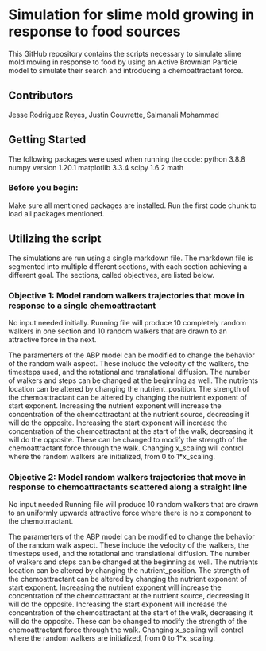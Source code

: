 # Simulation for slime mold growing in response to food sources
This GitHub repository contains the scripts necessary to simulate slime mold moving in response to food by using an Active Brownian Particle model to simulate their search and introducing a chemoattractant force.

## Contributors
Jesse Rodriguez Reyes, Justin Couvrette, Salmanali Mohammad

## Getting Started
The following packages were used when running the code:
python 3.8.8
numpy version 1.20.1
matplotlib 3.3.4
scipy 1.6.2
math 

### Before you begin:
Make sure all mentioned packages are installed. Run the first code chunk to load all packages mentioned.

## Utilizing the script
The simulations are run using a single markdown file. The markdown file is segmented into multiple different sections, with each section achieving a different goal. The sections, called objectives, are listed below.

### Objective 1: Model random walkers trajectories that move in response to a single chemoattractant
No input needed initially.
Running file will produce 10 completely random walkers in one section and 10 random walkers that are drawn to an attractive force in the next.

The paramerters of the ABP model can be modified to change the behavior of the random walk aspect. These include the velocity of the walkers, the timesteps used, and the rotational and translational diffusion. The number of walkers and steps can be changed at the beginning as well. The nutrients location can be altered by changing the nutrient_position. The strength of the chemoattractant can be altered by changing the nutrient exponent of start exponent. Increasing the nutrient exponent will increase the concentration of the chemoattractant at the nutrient source, decreasing it will do the opposite. Increasing the start exponent will increase the concentration of the chemoattractant at the start of the walk, decreasing it will do the opposite. These can be changed to modify the strength of the chemoattractant force through the walk. Changing x_scaling will control where the random walkers are initialized, from 0 to 1*x_scaling. 

### Objective 2: Model random walkers trajectories that move in response to chemoattractants scattered along a straight line
No input needed
Running file will produce 10 random walkers that are drawn to an uniformly upwards attractive force where there is no x component to the chemotrractant.

The paramerters of the ABP model can be modified to change the behavior of the random walk aspect. These include the velocity of the walkers, the timesteps used, and the rotational and translational diffusion. The number of walkers and steps can be changed at the beginning as well. The nutrients location can be altered by changing the nutrient_position. The strength of the chemoattractant can be altered by changing the nutrient exponent of start exponent. Increasing the nutrient exponent will increase the concentration of the chemoattractant at the nutrient source, decreasing it will do the opposite. Increasing the start exponent will increase the concentration of the chemoattractant at the start of the walk, decreasing it will do the opposite. These can be changed to modify the strength of the chemoattractant force through the walk. Changing x_scaling will control where the random walkers are initialized, from 0 to 1*x_scaling. 


